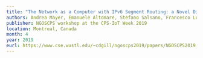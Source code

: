 ```yaml
---
title: "The Network as a Computer with IPv6 Segment Routing: a Novel Distributed Processing Model for the Internet of Things"
authors: Andrea Mayer, Emanuele Altomare, Stefano Salsano, Francesco Lo Presti and Clarence Filsfils
publisher: NGOSCPS workshop at the CPS-IoT Week 2019 
location: Montreal, Canada
month: 4
year: 2019
eurl: https://www.cse.wustl.edu/~cdgill/ngoscps2019/papers/NGOSCPS2019_Mayer_etal.pdf
---
```

